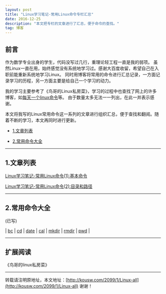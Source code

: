 ```yaml
---
layout: post
title: "Linux学习笔记-常用Linux命令专栏汇总"
date: 2016-12-25 
description: "本文把专栏的文章进行了汇总，便于命令的查找。"
tag: 博客 
---   
```


## 前言

作为数学专业出身的学生，代码没写过几行，重理论轻工程一直是我的弱项。
虽然Linux一直在用，始终感觉没有系统地学习过。感谢大百度收留，希望自己在入职前能重新系统地学习Linux。
同时用博客将常用的命令进行汇总记录，一方面记录学习的历程，另一方面主要是给自己一个学习的动力。

我的学习主要参考了《鸟哥的Linux私房菜》，学习的过程中也查找了网上的许多博客，如[每天一个linux命令](http://www.cnblogs.com/peida/archive/2012/12/05/2803591.html)等。
由于数量太多无法一一列出，在此一并表示感谢。

本文将我写的Linux常用命令这一系列的文章进行组织汇总，便于查找和翻阅。随着不断的学习，本文再同时进行更新。

* [1.文章列表](#1)

* [2.常用命令大全](#2)

****


<h2 id="1">1.文章列表 </h2>

[Linux学习笔记-常用Linux命令(1):基本命令](http://kousw.com/2016/12/Linux-1/)

[Linux学习笔记-常用Linux命令(2):目录和路径](http://kousw.com/2016/12/Linux-2/)


****

<h2 id="2"> 2.常用命令大全</h2>

(已写)

| [bc](http://kousw.com/2016/12/Linux-1/#3) | [cd](http://kousw.com/2016/12/Linux-2/#1) | [date](http://kousw.com/2016/12/Linux-1/#1) | [cal](http://kousw.com/2016/12/Linux-1/#2) | [mkdir](http://kousw.com/2016/12/Linux-2/#3) | [rmdir](http://kousw.com/2016/12/Linux-2/#3) | [pwd](http://kousw.com/2016/12/Linux-2/#2) |

 
****

## 扩展阅读

《鸟哥的linux私房菜》


****

转载请注明原地址，本文地址：[http://kousw.com/2099/1/Linux-all](http://kousw.com/2099/1/Linux-all) 谢谢！
